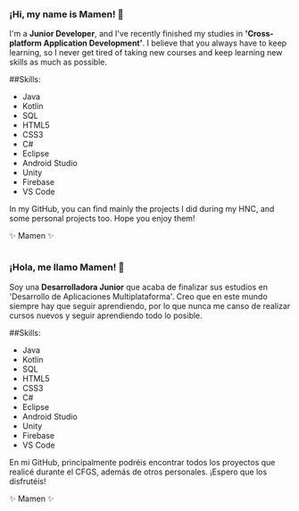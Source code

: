 ### ¡Hi, my name is Mamen! 👋

I'm a **Junior Developer**, and I've recently finished my studies in **'Cross-platform Application Development'**.
I believe that you always have to keep learning, so I never get tired of taking new courses and keep learning new skills as much as possible.

##Skills:
- Java
- Kotlin
- SQL
- HTML5
- CSS3
- C#
- Eclipse
- Android Studio
- Unity
- Firebase
- VS Code

In my GitHub, you can find mainly the projects I did during my HNC, and some personal projects too.
Hope you enjoy them!


✨ Mamen ✨

~~~
~~~

### ¡Hola, me llamo Mamen! 👋

Soy una **Desarrolladora Junior** que acaba de finalizar sus estudios en 'Desarrollo de Aplicaciones Multiplataforma'.
Creo que en este mundo siempre hay que seguir aprendiendo, por lo que nunca me canso de realizar cursos nuevos y seguir aprendiendo todo lo posible.

##Skills:
- Java
- Kotlin
- SQL
- HTML5
- CSS3
- C#
- Eclipse
- Android Studio
- Unity
- Firebase
- VS Code

En mi GitHub, principalmente podréis encontrar todos los proyectos que realicé durante el CFGS, además de otros personales.
¡Espero que los disfrutéis!

✨ Mamen ✨

<!--
**mamenArias/mamenArias** is a ✨ _special_ ✨ repository because its `README.md` (this file) appears on your GitHub profile.

Here are some ideas to get you started:

- 🔭 I’m currently working on ...
- 🌱 I’m currently learning ...
- 👯 I’m looking to collaborate on ...
- 🤔 I’m looking for help with ...
- 💬 Ask me about ...
- 📫 How to reach me: ...
- 😄 Pronouns: ...
- ⚡ Fun fact: ...
-->

